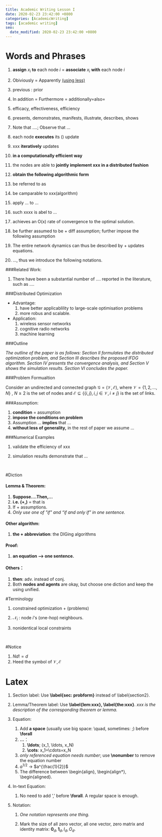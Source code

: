 ```yaml
---
title: Academic Writing Lesson I
date: 2020-02-23 23:42:00 +0800
categories: [AcademicWriting]
tags: [academic writing]
seo:
  date_modified: 2020-02-23 23:42:00 +0800
---
```




# Words and Phrases

1. **assign** $x_i$ **to** each node $i$ = **associate** $x_i$ **with** each node $i$
2. Obiviously = Apparently <u>(using less)</u>
3. previous : prior
4. In addition = Furthermore = additionally=also=
5. efficacy, effectiveness, efficiency
6. presents, demonstrates, manifests, illustrate, describes, shows
7. Note that ….; Observe that …





1. each node **executes** its () update
2. xxx **iteratively** updates
3. **in a computationally efficient way**
4. the nodes are able to **jointly implement xxx in a distributed fashion**
5. **obtain the following algorithmic form**
6. be referred to as
7. be camparable to xxx(algorithm)
8. apply … to ...
9. such xxxx is abel to ...
10. achieves an O(x) rate of convergence to the optimal solution.
11. be further assumed to be + diff assumption; further impose the following assumption
12. The entire network dynamics can thus be described by  + updates equations.
13. …, thus we introduce the following notations.



###Related Work:

1. There have been a substantial number of …. reported in the literature, such as ….

###Distributed Optimization

- Advantage: 
  1. have better applicablility to large-scale optimisation problems
  2. more robus and scalable.
- Application:
  1. wireless sensor networks 
  2. cognitive radio networks
  3. machine learning 

###Outline

*The outline of the paper is as follows: Section II formulates the distributed optimization problem, and Section III describes the proposed IFDG algorithm. Section IV presents the convergence analysis, and Section V shows the simulation results. Section VI concludes the paper.*

###Problem Formualtion

Consider an undirected and connected graph $\mathcal{G}=(\mathcal{V},\mathcal{E})$, where $\mathcal{V}=\{1,2,…,N\}$ , $N\ge2$ is the set of nodes and $\mathcal{E}\subseteq \{\{i,j\},i,j\in\mathcal{V}, i\ne j\}$ is the set of links.	

###Assumption:

1. **condition** = assumption
2. **impose the conditions on problem**
3. Assumption …  **implies** that ...
  4. **without less of generality,** in the rest of paper we assume … 


###Numerical Examples

1. validate the efficiency of xxx 

2. simulation results demonstrate that ...

   ​

#Diction

#### Lemma & Theorem: 

1. **Suppose….Then,...**
2. **i.e. (+,)**  = that is
3. If + assumptions. 
4. *Only use one of "if" and “if and only if” in one sentence.*

#### Other algorithm: 

1. **the + abbreviation**: the DIGing algorithms

#### Proof:

1. **an equation —> one sentence.**

#### Others：

1. **then**: adv. instead of conj.
2. Both **nodes and agents** are okay, but choose one diction and keep the using unified.




#Terminology

1. constrained optimization + (problems) 

2. $\mathcal{N}_i$ : node $i$'s (one-hop) neighbours.  

3. nonidentical local constraints

   ​

#Notice

1. $Nd!=d$
2. Heed the symbol of $\mathcal{V},\mathcal{E}$




# Latex

1. Section label: Use **\label{sec: probform}** instead of \label{section2}.

2. Lemma/Theorem label: Use **\label{lem:xxx}, \label{the:xxx}**. *xxx is the description of the corresponding theorem or lemma.*

3. Equation:

   1. Add **a space** (usually use big space: \quad, sometimes: \;) before **\forall**
   2. **…**：
      1. **\ldots**; (x_1, \ldots, x_N)
      2. **\cots**: x_1=\cdots=x_N
   3. *only referenced equation needs number*; use **\nonumber** to remove the equation number
   4. $a^{1/2}$ -> $a^{\frac{1}{2}}$
   5. The difference between \begin{align}, \begin{align*}, \begin{aligned}.

4. In-text Equation:

   1. No need to add ',' before **\forall**. A regular space is enough.

5. Notation:

   1. *One notation represents one thing.*

   2. Mark the size of all zero vector, all one vector, zero matrix and identity matrix: $\mathbf{0}_d, \mathbf{1}_d,I_{d},O_{d}$.

      ​


